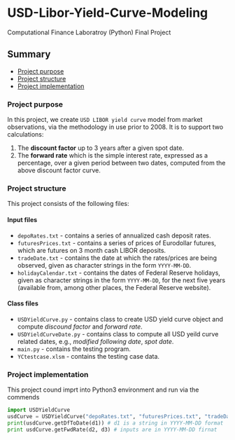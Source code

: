 # USD-Libor-Yield-Curve-Modeling
Computational Finance Laboratroy (Python) Final Project

## Summary
* [Project purpose](#abs-background-purpose)
* [Project structure](#project-structure)
* [Project implementation]((#abs-implementation))

### Project purpose
In this project, we create `USD LIBOR yield curve` model from market observations, via the methodology in use prior to 2008. It is to support two calculations:

1. The **discount factor** up to 3 years after a given spot date.
2. The **forward rate** which is the simple interest rate, expressed as a percentage, over a given period between two dates, computed from the above discount factor curve.

### Project structure 
This project consists of the following files:
#### Input files
* `depoRates.txt` - contains a series of annualized cash deposit rates. 
* `futuresPrices.txt` - contains a series of prices of Eurodollar futures, which are futures on 3 month cash LIBOR deposits.
* `tradeDate.txt` - contains the date at which the rates/prices are being observed, given as character strings in the form `YYYY-MM-DD`.
* `holidayCalendar.txt` - contains the dates of Federal Reserve holidays, given as character strings in the form `YYYY-MM-DD`, for the next five years (available from, among other places, the Federal Reserve website).

#### Class files

* `USDYieldCurve.py` - contains class to create USD yield curve object and compute *discound factor* and *forward rate*. 
* `USDYieldCurveDate.py` - contains class to compute all USD yeild curve related dates, e.g., *modified following date*, *spot date*. 
* `main.py` - contains the testing program.
* `YCtestcase.xlsm` - contains the testing case data. 

### Project implementation
This project cound imprt into Python3 environment and run via the commends
```python
import USDYieldCurve
usdCurve = USDYieldCurve("depoRates.txt", "futuresPrices.txt", "tradeDate.txt", "holidayCalendar.txt")
print(usdCurve.getDfToDate(d1)) # d1 is a string in YYYY-MM-DD format
print usdCurve.getFwdRate(d2, d3) # inputs are in YYYY-MM-DD firnat
```













